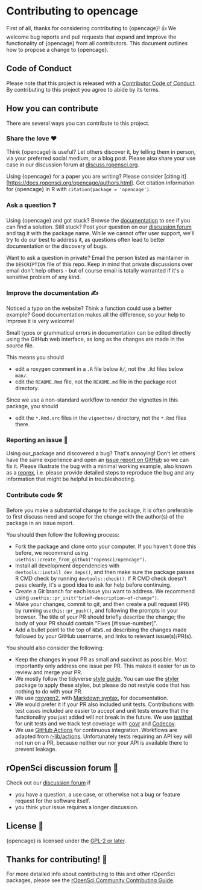 # Contributing to opencage

First of all, thanks for considering contributing to {opencage}! 👍
We welcome bug reports and pull requests that expand and improve the functionality of {opencage} from all contributors.
This document outlines how to propose a change to {opencage}. 

## Code of Conduct

Please note that this project is released with a [Contributor Code of Conduct](https://ropensci.org/code-of-conduct/). 
By contributing to this project you agree to abide by its terms.

## How you can contribute

There are several ways you can contribute to this project. 

### Share the love ❤️

Think {opencage} is useful? 
Let others discover it, by telling them in person, via your preferred social medium, or a blog post.
Please also share your use case in our discussion forum at [discuss.ropensci.org](https://discuss.ropensci.org). 

Using {opencage} for a paper you are writing? 
Please consider [citing it][https://docs.ropensci.org/opencage/authors.html].
Get citation information for {opencage} in R with `citation(package = 'opencage')`.

### Ask a question ❓

Using {opencage} and got stuck? 
Browse the [documentation](https://docs.ropensci.org/opencage/) to see if you can find a solution. 
Still stuck? 
Post your question on our [discussion forum](https://discuss.ropensci.org) and tag it with the package name.
While we cannot offer user support, we'll try to do our best to address it, as questions often lead to better documentation or the discovery of bugs.

Want to ask a question in private? 
Email the person listed as maintainer in the `DESCRIPTION` file of this repo.
Keep in mind that private discussions over email don't help others - but of course email is totally warranted if it's a sensitive problem of any kind.

### Improve the documentation ✍

Noticed a typo on the website? 
Think a function could use a better example? 
Good documentation makes all the difference, so your help to improve it is very welcome!

Small typos or grammatical errors in documentation can be edited directly using the GitHub web interface, as long as the changes are made in the _source_ file.

This means you should

* edit a roxygen comment in a `.R` file below `R/`, not the `.Rd` files below `man/`.
* edit the `README.Rmd` file, not the `README.md` file in the package root directory.

Since we use a non-standard workflow to render the vignettes in this package, you should 

* edit the `*.Rmd.src` files in the `vignettes/` directory, not the `*.Rmd` files there.

### Reporting an issue 🐛

Using our_package and discovered a bug? 
That's annoying! 
Don't let others have the same experience and open an [issue report on GitHub](https://github.com/ropensci/opencage/issues/new) so we can fix it. 
Please illustrate the bug with a minimal working example, also known as a [reprex](https://www.tidyverse.org/help/#reprex), i.e. please provide detailed steps to reproduce the bug and any information that might be helpful in troubleshooting.

### Contribute code  🛠

Before you make a substantial change to the package, it is often preferable to first discuss need and scope for the change with the author(s) of the package in an issue report. 

You should then follow the following process:

* Fork the package and clone onto your computer. If you haven't done this before, we recommend using `usethis::create_from_github("ropensci/opencage")`.
* Install all development dependencies with `devtools::install_dev_deps()`, and then make sure the package passes R CMD check by running `devtools::check()`. 
If R CMD check doesn't pass cleanly, it's a good idea to ask for help before continuing. 
* Create a Git branch for each issue you want to address. 
We recommend using `usethis::pr_init("brief-description-of-change")`.
* Make your changes, commit to git, and then create a pull request (PR) by running `usethis::pr_push()`, and following the prompts in your browser.
The title of your PR should briefly describe the change; the body of your PR should contain "Fixes [#issue-number]".
* Add a bullet point to the top of `NEWS.md` describing the changes made followed by your GitHub username, and links to relevant issue(s)/PR(s).

You should also consider the following:

* Keep the changes in your PR as small and succinct as possible. 
Most importantly only address one issue per PR. 
This makes it easier for us to review and merge your PR. 
* We mostly follow the tidyverse [style guide](http://style.tidyverse.org).
You can use the [styler](https://styler.r-lib.org/) package to apply these styles, but please do not restyle code that has nothing to do with your PR.  
* We use [roxygen2](https://roxygen2.r-lib.org/), with [Markdown syntax](https://roxygen2.r-lib.org/articles/rd-formatting.html), for documentation.
* We would prefer it if your PR also included unit tests. 
Contributions with test cases included are easier to accept and unit tests ensure that the functionality you just added will not break in the future.
We use [testthat](https://testthat.r-lib.org/) for unit tests and we track test coverage with [covr](https://covr.r-lib.org/) and [Codecov](https://codecov.io/).
* We use [GitHub Actions](https://docs.github.com/en/actions) for continuous integration. 
Workflows are adapted from [r-lib/actions](https://github.com/r-lib/actions). 
Unfortunately tests requiring an API key will not run on a PR, because neither our nor your API is available there to prevent leakage. 

## rOpenSci discussion forum 👄

Check out our [discussion forum](https://discuss.ropensci.org) if

* you have a question, a use case, or otherwise not a bug or feature request for the software itself.
* you think your issue requires a longer discussion.

## License 📜

{opencage} is licensed under the [GPL-2 or later](https://opensource.org/licenses/gpl-license).

## Thanks for contributing! 🙏

For more detailed info about contributing to this and other rOpenSci packages, please see the [rOpenSci Community Contributing Guide](https://contributing.ropensci.org/). 
